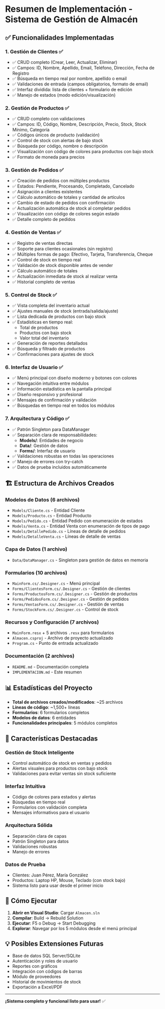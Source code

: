 # Resumen de Implementación - Sistema de Gestión de Almacén

## ✅ Funcionalidades Implementadas

### 1. **Gestión de Clientes** ✅
- ✅ CRUD completo (Crear, Leer, Actualizar, Eliminar)
- ✅ Campos: ID, Nombre, Apellido, Email, Teléfono, Dirección, Fecha de Registro
- ✅ Búsqueda en tiempo real por nombre, apellido o email
- ✅ Validaciones de entrada (campos obligatorios, formato de email)
- ✅ Interfaz dividida: lista de clientes + formulario de edición
- ✅ Manejo de estados (modo edición/visualización)

### 2. **Gestión de Productos** ✅
- ✅ CRUD completo con validaciones
- ✅ Campos: ID, Código, Nombre, Descripción, Precio, Stock, Stock Mínimo, Categoría
- ✅ Códigos únicos de producto (validación)
- ✅ Control de stock con alertas de bajo stock
- ✅ Búsqueda por código, nombre o descripción
- ✅ Visualización con código de colores para productos con bajo stock
- ✅ Formato de moneda para precios

### 3. **Gestión de Pedidos** ✅
- ✅ Creación de pedidos con múltiples productos
- ✅ Estados: Pendiente, Procesando, Completado, Cancelado
- ✅ Asignación a clientes existentes
- ✅ Cálculo automático de totales y cantidad de artículos
- ✅ Cambio de estado de pedidos con confirmación
- ✅ Actualización automática de stock al completar pedidos
- ✅ Visualización con código de colores según estado
- ✅ Detalle completo de pedidos

### 4. **Gestión de Ventas** ✅
- ✅ Registro de ventas directas
- ✅ Soporte para clientes ocasionales (sin registro)
- ✅ Múltiples formas de pago: Efectivo, Tarjeta, Transferencia, Cheque
- ✅ Control de stock en tiempo real
- ✅ Validación de stock disponible antes de vender
- ✅ Cálculo automático de totales
- ✅ Actualización inmediata de stock al realizar venta
- ✅ Historial completo de ventas

### 5. **Control de Stock** ✅
- ✅ Vista completa del inventario actual
- ✅ Ajustes manuales de stock (entrada/salida/ajuste)
- ✅ Lista dedicada de productos con bajo stock
- ✅ Estadísticas en tiempo real:
  - Total de productos
  - Productos con bajo stock
  - Valor total del inventario
- ✅ Generación de reportes detallados
- ✅ Búsqueda y filtrado de productos
- ✅ Confirmaciones para ajustes de stock

### 6. **Interfaz de Usuario** ✅
- ✅ Menú principal con diseño moderno y botones con colores
- ✅ Navegación intuitiva entre módulos
- ✅ Información estadística en la pantalla principal
- ✅ Diseño responsivo y profesional
- ✅ Mensajes de confirmación y validación
- ✅ Búsquedas en tiempo real en todos los módulos

### 7. **Arquitectura y Código** ✅
- ✅ Patrón Singleton para DataManager
- ✅ Separación clara de responsabilidades:
  - **Models/**: Entidades de negocio
  - **Data/**: Gestión de datos
  - **Forms/**: Interfaz de usuario
- ✅ Validaciones robustas en todas las operaciones
- ✅ Manejo de errores con try-catch
- ✅ Datos de prueba incluidos automáticamente

## 🏗️ Estructura de Archivos Creados

### Modelos de Datos (6 archivos)
- `Models/Cliente.cs` - Entidad Cliente
- `Models/Producto.cs` - Entidad Producto  
- `Models/Pedido.cs` - Entidad Pedido con enumeración de estados
- `Models/Venta.cs` - Entidad Venta con enumeración de tipos de pago
- `Models/DetallePedido.cs` - Líneas de detalle de pedidos
- `Models/DetalleVenta.cs` - Líneas de detalle de ventas

### Capa de Datos (1 archivo)
- `Data/DataManager.cs` - Singleton para gestión de datos en memoria

### Formularios (10 archivos)
- `MainForm.cs/.Designer.cs` - Menú principal
- `Forms/ClientesForm.cs/.Designer.cs` - Gestión de clientes
- `Forms/ProductosForm.cs/.Designer.cs` - Gestión de productos
- `Forms/PedidosForm.cs/.Designer.cs` - Gestión de pedidos
- `Forms/VentasForm.cs/.Designer.cs` - Gestión de ventas
- `Forms/StockForm.cs/.Designer.cs` - Control de stock

### Recursos y Configuración (7 archivos)
- `MainForm.resx` + 5 archivos `.resx` para formularios
- `Almacen.csproj` - Archivo de proyecto actualizado
- `Program.cs` - Punto de entrada actualizado

### Documentación (2 archivos)
- `README.md` - Documentación completa
- `IMPLEMENTACION.md` - Este resumen

## 📊 Estadísticas del Proyecto

- **Total de archivos creados/modificados**: ~25 archivos
- **Líneas de código**: ~1,500+ líneas
- **Formularios**: 6 formularios completos
- **Modelos de datos**: 6 entidades
- **Funcionalidades principales**: 5 módulos completos

## 🎯 Características Destacadas

### Gestión de Stock Inteligente
- Control automático de stock en ventas y pedidos
- Alertas visuales para productos con bajo stock
- Validaciones para evitar ventas sin stock suficiente

### Interfaz Intuitiva
- Código de colores para estados y alertas
- Búsquedas en tiempo real
- Formularios con validación completa
- Mensajes informativos para el usuario

### Arquitectura Sólida
- Separación clara de capas
- Patrón Singleton para datos
- Validaciones robustas
- Manejo de errores

### Datos de Prueba
- Clientes: Juan Pérez, María González
- Productos: Laptop HP, Mouse, Teclado (con stock bajo)
- Sistema listo para usar desde el primer inicio

## 🚀 Cómo Ejecutar

1. **Abrir en Visual Studio**: Cargar `Almacen.sln`
2. **Compilar**: Build → Rebuild Solution
3. **Ejecutar**: F5 o Debug → Start Debugging
4. **Explorar**: Navegar por los 5 módulos desde el menú principal

## 💡 Posibles Extensiones Futuras

- Base de datos SQL Server/SQLite
- Autenticación y roles de usuario
- Reportes con gráficos
- Integración con códigos de barras
- Módulo de proveedores
- Historial de movimientos de stock
- Exportación a Excel/PDF

---

**¡Sistema completo y funcional listo para usar!** ✅